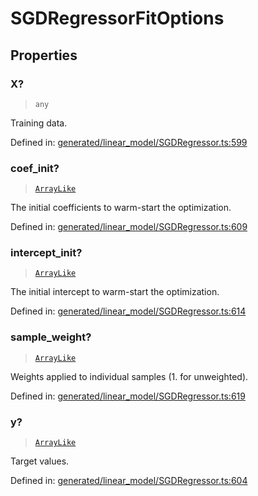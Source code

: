# SGDRegressorFitOptions

## Properties

### X?

> `any`

Training data.

Defined in:  [generated/linear\_model/SGDRegressor.ts:599](https://github.com/transitive-bullshit/scikit-learn-ts/blob/122b3c0/packages/sklearn/src/generated/linear_model/SGDRegressor.ts#L599)

### coef\_init?

> [`ArrayLike`](../types/ArrayLike.md)

The initial coefficients to warm-start the optimization.

Defined in:  [generated/linear\_model/SGDRegressor.ts:609](https://github.com/transitive-bullshit/scikit-learn-ts/blob/122b3c0/packages/sklearn/src/generated/linear_model/SGDRegressor.ts#L609)

### intercept\_init?

> [`ArrayLike`](../types/ArrayLike.md)

The initial intercept to warm-start the optimization.

Defined in:  [generated/linear\_model/SGDRegressor.ts:614](https://github.com/transitive-bullshit/scikit-learn-ts/blob/122b3c0/packages/sklearn/src/generated/linear_model/SGDRegressor.ts#L614)

### sample\_weight?

> [`ArrayLike`](../types/ArrayLike.md)

Weights applied to individual samples (1. for unweighted).

Defined in:  [generated/linear\_model/SGDRegressor.ts:619](https://github.com/transitive-bullshit/scikit-learn-ts/blob/122b3c0/packages/sklearn/src/generated/linear_model/SGDRegressor.ts#L619)

### y?

> [`ArrayLike`](../types/ArrayLike.md)

Target values.

Defined in:  [generated/linear\_model/SGDRegressor.ts:604](https://github.com/transitive-bullshit/scikit-learn-ts/blob/122b3c0/packages/sklearn/src/generated/linear_model/SGDRegressor.ts#L604)
